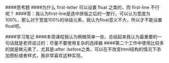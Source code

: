 ####思考题
####为什么 first-letter 可以设置 float 之类的，而 first-line 不行呢？
####答：我认为first-line是选中排版之后的一整行，可以认为宽度为100%，那么对于宽度100%的块级元素，我认为float意义不大，所以才不能设置float吧。

####学习笔记
####本周课程我认为稍微简单一些，总结起来我认为最重要的一句话就是老师说过的：尽量不要使用复杂的选择器
####第二个工作中使用比较多的就是微元素了，尤其是:after  :before之类，可以在不改变html结构的情况下添加图标或者样式，我非常喜欢这种实现。
